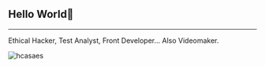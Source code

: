 ## Hello World👋
_________________________________________________________________________
Ethical Hacker, Test Analyst, Front Developer... Also Videomaker.

<p align="left"> <img src="https://komarev.com/ghpvc/?username=hcasaes&label=Profile%20views&color=0e75b6&style=flat" alt="hcasaes" /> </p>
